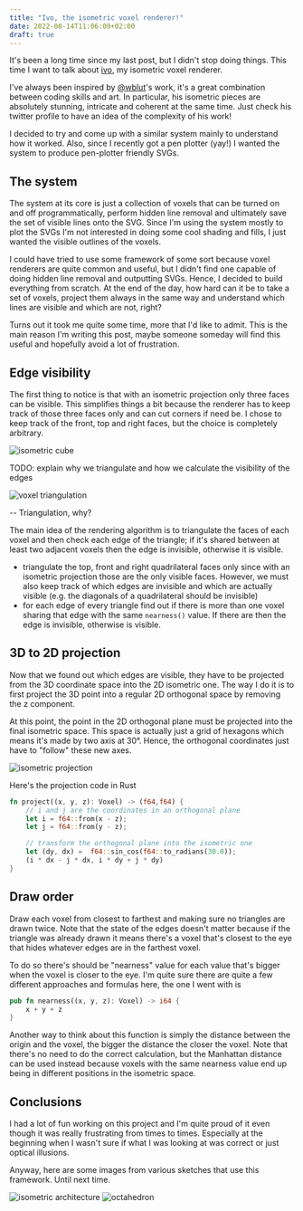 ```yaml
---
title: "Ivo, the isometric voxel renderer!"
date: 2022-08-14T11:06:09+02:00
draft: true
---
```



It's been a long time since my last post, but I didn't stop doing things. This time I want to talk about [ivo][ivo-github], my isometric voxel renderer.

I've always been inspired by [@wblut][wblut]'s work, it's a great combination
between coding skills and art. In particular, his isometric pieces are
absolutely stunning, intricate and coherent at the same time. Just check his
twitter profile to have an idea of the complexity of his work!

I decided to try and come up with a similar system mainly to understand how it
worked. Also, since I recently got a pen plotter (yay!) I wanted the system to
produce pen-plotter friendly SVGs.


## The system

The system at its core is just a collection of voxels that can be turned on and
off programmatically, perform hidden line removal and ultimately save the set of
visible lines onto the SVG. Since I'm using the system mostly to plot the SVGs
I'm not interested in doing some cool shading and fills, I just wanted the
visible outlines of the voxels.

I could have tried to use some framework of some sort because voxel renderers
are quite common and useful, but I didn't find one capable of doing hidden line
removal and outputting SVGs. Hence, I decided to build everything from scratch.
At the end of the day, how hard can it be to take a set of voxels, project them
always in the same way and understand which lines are visible and which are not,
right?

Turns out it took me quite some time, more that I'd like to admit. This is the
main reason I'm writing this post, maybe someone someday will find this useful
and hopefully avoid a lot of frustration.


## Edge visibility

The first thing to notice is that with an isometric projection only three faces
can be visible. This simplifies things a bit because the renderer has to keep
track of those three faces only and can cut corners if need be. I chose to keep
track of the front, top and right faces, but the choice is completely arbitrary.

<img src="isocube.svg" alt="isometric cube" class="image-centered">


TODO: explain why we triangulate and how we calculate the visibility of the edges

<img src="triangulation.svg" alt="voxel triangulation" class="image-centered">


-- Triangulation, why?

The main idea of the rendering algorithm is to triangulate the faces of each
voxel and then check each edge of the triangle; if it's shared between at least
two adjacent voxels then the edge is invisible, otherwise it is visible.



- triangulate the top, front and right quadrilateral faces only since with an
  isometric projection those are the only visible faces. However, we must also
  keep track of which edges are invisible and which are actually visible (e.g.
  the diagonals of a quadrilateral should be invisible)
- for each edge of every triangle find out if there is more than one voxel
  sharing that edge with the same `nearness()` value. If there are then the edge is invisible, otherwise is visible.



## 3D to 2D projection

Now that we found out which edges are visible, they have to be projected from
the 3D coordinate space into the 2D isometric one. The way I do it is to first
project the 3D point into a regular 2D orthogonal space by removing the z
component.

At this point, the point in the 2D orthogonal plane must be projected into the
final isometric space. This space is actually just a grid of hexagons which
means it's made by two axis at 30°. Hence, the orthogonal coordinates just have
to "follow" these new axes.

<img src="projection.svg" alt="isometric projection" class="image-centered">

Here's the projection code in Rust

```rust
fn project((x, y, z): Voxel) -> (f64,f64) {
    // i and j are the coordinates in an orthogonal plane
    let i = f64::from(x - z);
    let j = f64::from(y - z);

    // transform the orthogonal plane into the isometric one
    let (dy, dx) =  f64::sin_cos(f64::to_radians(30.0));
    (i * dx - j * dx, i * dy + j * dy)
}
```


## Draw order

Draw each voxel from closest to farthest and making sure no triangles are drawn
twice. Note that the state of the edges doesn't matter because if the triangle
was already drawn it means there's a voxel that's closest to the eye that hides
whatever edges are in the farthest voxel.

To do so there's should be "nearness" value for each value that's bigger when
the voxel is closer to the eye. I'm quite sure there are quite a few different
approaches and formulas here, the one I went with is

```rust
pub fn nearness((x, y, z): Voxel) -> i64 {
    x + y + z
}
```

Another way to think about this function is simply the distance between the
origin and the voxel, the bigger the distance the closer the voxel. Note that
there's no need to do the correct calculation, but the Manhattan distance can be
used instead because voxels with the same nearness value end up being in
different positions in the isometric space.


## Conclusions

I had a lot of fun working on this project and I'm quite proud of it even though
it was really frustrating from times to times. Especially at the beginning when
I wasn't sure if what I was looking at was correct or just optical illusions.

Anyway, here are some images from various sketches that use this framework.
Until next time.

<img src="archi.png" alt="isometric architecture" class="image-centered">
<img src="octa.png" alt="octahedron" class="image-centered">

[ivo-github]: https://github.com/d-dorazio/r3d/#ivo-the-isometric-voxel-renderer
[wblut]: https://twitter.com/wblut?s=20&t=9dSF2Smqs3FbaDf0J9GgGQ
